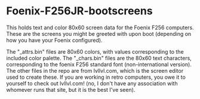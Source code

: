 # Foenix-F256JR-bootscreens

This holds text and color 80x60 screen data for the Foenix F256 computers. These are the screens you might be greeted with upon boot (depending on how you have your Foenix configured). 

The "_attrs.bin" files are 80x60 colors, with values corresponding to the included color palette. 
The "_chars.bin" files are the 80x60 text characters, corresponding to the foenix F256 standard font (non-international version). 
The other files in the repo are from lvllvl.com, which is the screen editor used to create these. If you are working in retro computers, you owe it to yourself to check out lvllvl.com! (no, I don't have any association with whomever runs that site, but it is the best I've seen). 